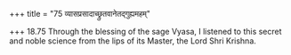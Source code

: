 +++
title = "75 व्यासप्रसादाच्छ्रुतवानेतद्गुह्यमहम्"

+++
18.75 Through the blessing of the sage Vyasa, I listened to this secret
and noble science from the lips of its Master, the Lord Shri Krishna.

